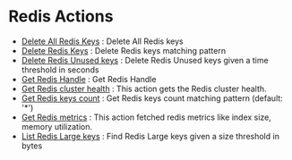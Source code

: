 # Redis Actions
* [Delete All Redis Keys](https://github.com/unskript/Awesome-CloudOps-Automation/tree/master/Redis/legos/redis_delete_all_keys/README.md) : Delete All Redis keys
* [Delete Redis Keys](https://github.com/unskript/Awesome-CloudOps-Automation/tree/master/Redis/legos/redis_delete_keys/README.md) : Delete Redis keys matching pattern
* [Delete Redis Unused keys](https://github.com/unskript/Awesome-CloudOps-Automation/tree/master/Redis/legos/redis_delete_stale_keys/README.md) : Delete Redis Unused keys given a time threshold in seconds
* [Get Redis Handle](https://github.com/unskript/Awesome-CloudOps-Automation/tree/master/Redis/legos/redis_get_handle/README.md) : Get Redis Handle
* [Get Redis cluster health](https://github.com/unskript/Awesome-CloudOps-Automation/tree/master/Redis/legos/redis_get_cluster_health/README.md) : This action gets the Redis cluster health.
* [Get Redis keys count](https://github.com/unskript/Awesome-CloudOps-Automation/tree/master/Redis/legos/redis_get_keys_count/README.md) : Get Redis keys count matching pattern (default: '*')
* [Get Redis metrics](https://github.com/unskript/Awesome-CloudOps-Automation/tree/master/Redis/legos/redis_get_metrics/README.md) : This action fetched redis metrics like index size, memory utilization.
* [List Redis Large keys](https://github.com/unskript/Awesome-CloudOps-Automation/tree/master/Redis/legos/redis_list_large_keys/README.md) : Find Redis Large keys given a size threshold in bytes
